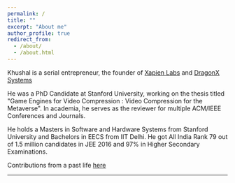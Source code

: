```yaml
---
permalink: /
title: ""
excerpt: "About me"
author_profile: true
redirect_from:
  - /about/
  - /about.html
---
```


Khushal is a serial entrepreneur, the founder of [Xapien Labs](omniverta.com) and [DragonX Systems](dragonx-systems.com)

He was a PhD Candidate at Stanford University, working on the thesis titled "Game Engines for Video Compression : Video Compression for the Metaverse". 
In academia, he serves as the reviewer for multiple ACM/IEEE Conferences and Journals. 

He holds a Masters in Software and Hardware Systems from Stanford University and Bachelors in EECS from IIT Delhi. He got All India Rank 79 out of 1.5 million candidates in JEE 2016 and 97% in Higher Secondary Examinations.

Contributions from a past life [here](/past)



---
